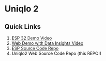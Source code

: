 # Uniqlo 2

## Quick Links
1. [ESP 32 Demo Video](https://drive.google.com/file/d/1bGzWm6JUhcXUqmyM6QgzmwbREvhpOBwm/view?usp=sharing)
2. [Web Demo with Data Insights Video](https://drive.google.com/file/d/1T34vu5ZFe8sqTC6KoW-WBMJe6WhgRF2U/view?usp=sharing)
3. [ESP Source Code Repo](https://github.com/kcristobal07/rfid-project)
4. Uniqlo2 Web Source Code Repo (this REPO!)


